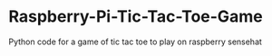 # Raspberry-Pi-Tic-Tac-Toe-Game
Python code for a game of tic tac toe to play on raspberry sensehat 
